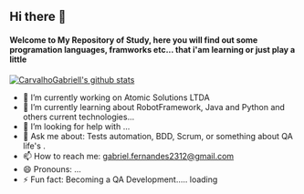## Hi there 👋

#### Welcome to My Repository of Study, here you will find out some programation languages, framworks etc... that i'am learning or just play a little
[![CarvalhoGabriell's github stats](https://github-readme-stats.vercel.app/api?username=CarvalhoGabriell "![CarvalhoGabriell's github stats")](https://github.com/CarvalhoGabriell/github-readme-stats)
- 🔭 I’m currently working on Atomic Solutions LTDA
- 🌱 I’m currently learning about RobotFramework, Java and Python and others current technologies...
- 🤔 I’m looking for help with ...
- 💬 Ask me about: Tests automation, BDD, Scrum, or something about QA life's .
- 📫 How to reach me: gabriel.fernandes2312@gmail.com
- 😄 Pronouns: ...
- ⚡ Fun fact: Becoming a QA Development..... loading 

